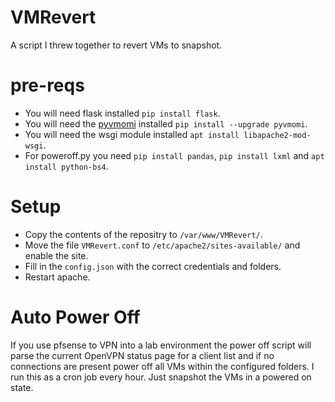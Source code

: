 # VMRevert
A script I threw together to revert VMs to snapshot.

# pre-reqs
* You will need flask installed `pip install flask`.
* You will need the [pyvmomi](https://github.com/vmware/pyvmomi) installed `pip install --upgrade pyvmomi`.
* You will need the wsgi module installed `apt install libapache2-mod-wsgi`.
* For poweroff.py you need `pip install pandas`, `pip install lxml` and `apt install python-bs4`.

# Setup
* Copy the contents of the repositry to `/var/www/VMRevert/`.
* Move the file `VMRevert.conf` to `/etc/apache2/sites-available/` and enable the site.
* Fill in the `config.json` with the correct credentials and folders.
* Restart apache.

# Auto Power Off
If you use pfsense to VPN into a lab environment the power off script will parse the current OpenVPN status page for a client list and if no connections are present power off all VMs within the configured folders. I run this as a cron job every hour. Just snapshot the VMs in a powered on state.
